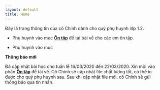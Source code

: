 ```yaml
---
layout: default
title: Home
---
```


Đây là trang thông tin của cô Chính dành cho quý phụ huynh lớp 1.2.

* Phụ huynh vào mục **[Ôn tập](/Review.html)** để tải bài về cho các em ôn tập.

* Phụ huynh vào mục



**Thông báo mới**

Đã cập nhật bài học cho tuần lễ 16/03/2020 đến 22/03/2020. Xin mời vào phần **[Ôn tập](/Review.html)** để tải về.
Cô Chính sẽ cập nhật file chất lượng tốt, có thể in được cho quý phụ huynh sau. Sau khi cập nhật file mới, cô Chính sẽ gửi thông báo qua tin nhắn.
